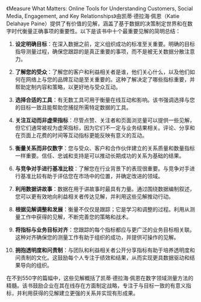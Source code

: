 《Measure What Matters: Online Tools for Understanding Customers, Social Media, Engagement, and Key Relationships》由凯蒂·德拉海·佩恩（Katie Delahaye Paine）提供了有价值的见解，涵盖了基于数据的决策制定世界和在数字时代衡量正确事项的重要性。以下是该书中十个最重要见解的简明总结：

1. **设定明确目标**：在深入数据之前，定义组织成功的标准至关重要。明确的目标指导测量过程，确保您跟踪的是真正重要的事项，而不是被无关数据分散注意力。

2. **了解您的受众**：了解您的客户和利益相关者是谁，他们关心什么，以及他们如何在网络上与您的品牌互动是至关重要的。这种了解决定了哪些指标重要，并帮助定制内容和策略，以更好地与受众互动。

3. **选择合适的工具**：有无数工具可用于衡量在线互动和影响。该书强调选择与您的目标一致且能帮助您捕捉所需特定数据的工具。

4. **关注互动而非虚荣指标**：尽管点赞、关注者和页面浏览量可以提供一些见解，但它们通常被视为虚荣指标，因为它们不一定与业务结果相关。评论、分享和在页面上花费的时间等互动指标更能反映有意义的互动。

5. **衡量关系而非仅数字**：您与受众、客户和合作伙伴建立的关系质量和数量指标一样重要。信任、忠诚和支持是可以推动长期成功的关系为基础的结果。

6. **与竞争对手进行基准比较**：了解您在行业背景下的表现很重要。与竞争对手进行基准比较有助于评估您在市场中的位置，并确定改进的领域。

7. **利用数据讲故事**：数据在用于讲故事时最具有力量。通过围绕数据编制叙述，您可以更有效地向利益相关者传达见解，并利用这些见解推动行动。

8. **根据见解调整和发展**：衡量不仅仅是跟踪；它是学习和调整的过程。利用从测量工作中获得的见解，不断完善您的策略和战术。

9. **将指标与业务目标对齐**：您跟踪的每个指标都应与更广泛的业务目标相关联。这种对齐确保您的测量工作有助于组织的成功，并提供可操作的见解。

10. **拥抱透明度和问责制**：与团队和利益相关者公开分享指标有助于培养透明度和问责制的文化。这鼓励每个人专注于绩效和结果，从而实现更具数据驱动和结果导向的组织。

在不到550字的篇幅中，这些见解概括了凯蒂·德拉海·佩恩在数字领域测量方法的精髓。该书鼓励企业在其在线存在方面制定战略，专注于与目标一致的有意义指标，并利用获得的见解建立更强的关系并实现有形成果。